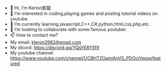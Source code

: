 - 👋 Hi, I’m Kerlon凱龍
- 👀 I’m interested in coding,playing games and posting tutorial videos on youtube.
- 🌱 I’m currently learning javascript,C++,C#,python,html,css,php,etc.
- 💞️ I’m looking to collaborate with some famous youtuber.
- 📫 How to contact me?
- My email: kleron2982@gmail.com 
- My dicord: https://discord.gg/YQsYE8Y5f9
- My youtube channel: https://www.youtube.com/channel/UCBHTZGamiAnV5_PDOciVpow/featured    

<!---
Kerlon2982/Kerlon2982 is a ✨ special ✨ repository because its `README.md` (this file) appears on your GitHub profile.
You can click the Preview link to take a look at your changes.
--->
